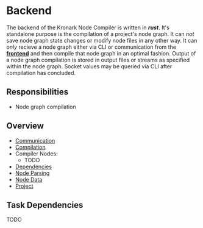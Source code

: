 # Backend

The backend of the Kronark Node Compiler is written in ***rust***. It's standalone purpose is the compilation of a project's node graph. It can *not* save node graph state changes or modify node files in any other way. It can *only* recieve a node graph either via CLI or communication from the [**frontend**](../frontend/frontend.md) and then compile that node graph in an optimal fashion. Output of a node graph compilation is stored in output files or streams as specified within the node graph. Socket values may be queried via CLI after compilation has concluded.

## Responsibilities

- Node graph compilation

## Overview

- [Communication](./communication/communication.md)
- [Compilation](./compilation/compiler.md)
- Compiler Nodes:
    - TODO
- [Dependencies](./dependencies/dependency_graph.md)
- [Node Parsing](./node_file_format/parsing.md)
- [Node Data](./nodes/node.md)
- [Project](./project/project.md)


## Task Dependencies

TODO
